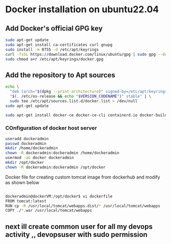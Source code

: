 # Docker installation on ubuntu22.04

## Add Docker's official GPG key

```bash
sudo apt-get update
sudo apt-get install ca-certificates curl gnupg
sudo install -m 0755 -d /etc/apt/keyrings
curl -fsSL https://download.docker.com/linux/ubuntu/gpg | sudo gpg --dearmor -o /etc/apt/keyrings/docker.gpg
sudo chmod a+r /etc/apt/keyrings/docker.gpg
```

## Add the repository to Apt sources

```bash
echo \
  "deb [arch="$(dpkg --print-architecture)" signed-by=/etc/apt/keyrings/docker.gpg] https://download.docker.com/linux/ubuntu \
  "$(. /etc/os-release && echo "$VERSION_CODENAME")" stable" | \
  sudo tee /etc/apt/sources.list.d/docker.list > /dev/null
sudo apt-get update

sudo apt-get install docker-ce docker-ce-cli containerd.io docker-buildx-plugin docker-compose-plugin

```

### COnfiguration of docker host server

```bash
useradd dockeradmin 
passwd dockeradmin 
mkdir /home/dockeradmin 
chown -R dockeradmin:dockeradmin /home/dockeradmin
usermod -aG docker dockeradmin
mkdir /opt/docker
chown -R dockeradmin:dockeradmin /opt/docker

```

Docker file for creating custom tomcat image from dockerhub and modify as shown below

```bash

dockeradmin@dockerVM:/opt/docker$ vi dockerfile
FROM tomcat:latest
RUN cp -R /usr/local/tomcat/webapps.dist/* /usr/local/tomcat/webapps
COPY ./*.war /usr/local/tomcat/webapps
```

## next ill create common user for all my devops activity ,, devopsuser with sudo permission
